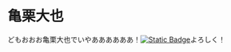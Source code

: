 # 亀栗大也
どもおおお亀栗大也でいやああああああ！[![Static Badge](https://img.shields.io/badge/%E7%99%BB%E9%8C%B2-red?logo=youtube)](https://www.youtube.com/@daiya2024)よろしく！
